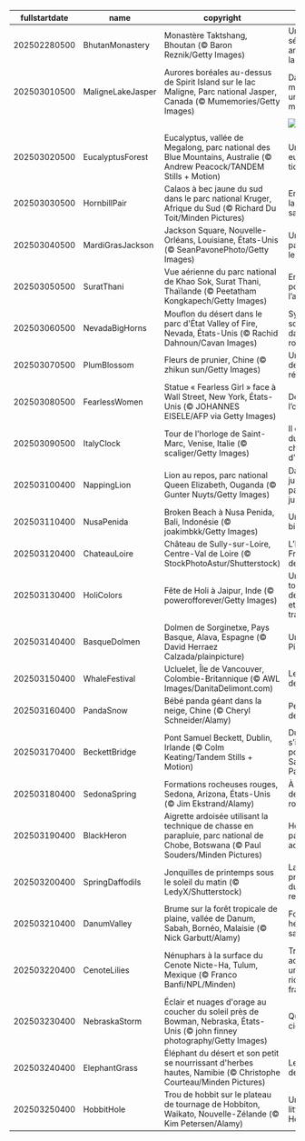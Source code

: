 |fullstartdate|name|copyright|title|image|
|--|--|--|--|--|
202502280500|BhutanMonastery|Monastère Taktshang, Bhoutan (© Baron Reznik/Getty Images)|Une sérénité ancrée dans la montagne|![](/fr-CA/2025/03/202502280500BhutanMonastery.jpg)|
202503010500|MaligneLakeJasper|Aurores boréales au-dessus de Spirit Island sur le lac Maligne, Parc national Jasper, Canada (© Mumemories/Getty Images)|Danse magique sur un lac mystique|![](/fr-CA/2025/03/202503010500MaligneLakeJasper.jpg)|
||||![](/fr-CA/2025/03/.jpg)|
202503020500|EucalyptusForest|Eucalyptus, vallée de Megalong, parc national des Blue Mountains, Australie (© Andrew Peacock/TANDEM Stills + Motion)|Une vue eucalyp-tique|![](/fr-CA/2025/03/202503020500EucalyptusForest.jpg)|
202503030500|HornbillPair|Calaos à bec jaune du sud dans le parc national Kruger, Afrique du Sud (© Richard Du Toit/Minden Pictures)|Envol vers la vie sauvage|![](/fr-CA/2025/03/202503030500HornbillPair.jpg)|
202503040500|MardiGrasJackson|Jackson Square, Nouvelle-Orléans, Louisiane, États-Unis (© SeanPavonePhoto/Getty Images)|Un mardi pas comme les autres|![](/fr-CA/2025/03/202503040500MardiGrasJackson.jpg)|
202503050500|SuratThani|Vue aérienne du parc national de Khao Sok, Surat Thani, Thaïlande (© Peetatham Kongkapech/Getty Images)|En route pour l’aventure!|![](/fr-CA/2025/03/202503050500SuratThani.jpg)|
202503060500|NevadaBigHorns|Mouflon du désert dans le parc d'État Valley of Fire, Nevada, États-Unis (© Rachid Dahnoun/Cavan Images)|Symbiose sculptée dans la roche|![](/fr-CA/2025/03/202503060500NevadaBigHorns.jpg)|
202503070500|PlumBlossom|Fleurs de prunier, Chine (© zhikun sun/Getty Images)|Un symbole de résilience|![](/fr-CA/2025/03/202503070500PlumBlossom.jpg)|
202503080500|FearlessWomen|Statue « Fearless Girl » face à Wall Street, New York, États-Unis (© JOHANNES EISELE/AFP via Getty Images)|Défier l’obscurité|![](/fr-CA/2025/03/202503080500FearlessWomen.jpg)|
202503090500|ItalyClock|Tour de l'horloge de Saint-Marc, Venise, Italie (© scaliger/Getty Images)|Il est l’heure du changement d’heure!|![](/fr-CA/2025/03/202503090500ItalyClock.jpg)|
202503100400|NappingLion|Lion au repos, parc national Queen Elizabeth, Ouganda (© Gunter Nuyts/Getty Images)|Dans la jungle, paisible jungle|![](/fr-CA/2025/03/202503100400NappingLion.jpg)|
202503110400|NusaPenida|Broken Beach à Nusa Penida, Bali, Indonésie (© joakimbkk/Getty Images)|Un paradis bien caché|![](/fr-CA/2025/03/202503110400NusaPenida.jpg)|
202503120400|ChateauLoire|Château de Sully-sur-Loire, Centre-Val de Loire (© StockPhotoAstur/Shutterstock)|L’histoire de France au fil de l’eau|![](/fr-CA/2025/03/202503120400ChateauLoire.jpg)|
202503130400|HoliColors|Fête de Holi à Jaipur, Inde (© powerofforever/Getty Images)|Un tourbillon de couleurs et de traditions|![](/fr-CA/2025/03/202503130400HoliColors.jpg)|
202503140400|BasqueDolmen|Dolmen de Sorginetxe, Pays Basque, Alava, Espagne (© David Herraez Calzada/plainpicture)|Un ciel de Pi!|![](/fr-CA/2025/03/202503140400BasqueDolmen.jpg)|
202503150400|WhaleFestival|Ucluelet, Île de Vancouver, Colombie-Britannique (© AWL Images/DanitaDelimont.com)|Le ballet des géantes|![](/fr-CA/2025/03/202503150400WhaleFestival.jpg)|
202503160400|PandaSnow|Bébé panda géant dans la neige, Chine (© Cheryl Schneider/Alamy)|Petit ourson de Chine|![](/fr-CA/2025/03/202503160400PandaSnow.jpg)|
202503170400|BeckettBridge|Pont Samuel Beckett, Dublin, Irlande (© Colm Keating/Tandem Stills + Motion)|Dublin s’illumine pour la Saint-Patrick|![](/fr-CA/2025/03/202503170400BeckettBridge.jpg)|
202503180400|SedonaSpring|Formations rocheuses rouges, Sedona, Arizona, États-Unis (© Jim Ekstrand/Alamy)|À l’ombre des titans rouges|![](/fr-CA/2025/03/202503180400SedonaSpring.jpg)|
202503190400|BlackHeron|Aigrette ardoisée utilisant la technique de chasse en parapluie, parc national de Chobe, Botswana (© Paul Souders/Minden Pictures)|Héron ou parapluie aquatique?|![](/fr-CA/2025/03/202503190400BlackHeron.jpg)|
202503200400|SpringDaffodils|Jonquilles de printemps sous le soleil du matin (© LedyX/Shutterstock)|La promesse du renouveau|![](/fr-CA/2025/03/202503200400SpringDaffodils.jpg)|
202503210400|DanumValley|Brume sur la forêt tropicale de plaine, vallée de Danum, Sabah, Bornéo, Malaisie (© Nick Garbutt/Alamy)|Forêts, un héritage à sauver|![](/fr-CA/2025/03/202503210400DanumValley.jpg)|
202503220400|CenoteLilies|Nénuphars à la surface du Cenote Nicte-Ha, Tulum, Mexique (© Franco Banfi/NPL/Minden)|Trésors aquatiques, une richesse fragile|![](/fr-CA/2025/03/202503220400CenoteLilies.jpg)|
202503230400|NebraskaStorm|Éclair et nuages d'orage au coucher du soleil près de Bowman, Nebraska, États-Unis (© john finney photography/Getty Images)|Quand le ciel gronde|![](/fr-CA/2025/03/202503230400NebraskaStorm.jpg)|
202503240400|ElephantGrass|Éléphant du désert et son petit se nourrissant d'herbes hautes, Namibie (© Christophe Courteau/Minden Pictures)|Les géants des sables|![](/fr-CA/2025/03/202503240400ElephantGrass.jpg)|
202503250400|HobbitHole|Trou de hobbit sur le plateau de tournage de Hobbiton, Waikato, Nouvelle-Zélande (© Kim Petersen/Alamy)|Un voyage littéraire à Hobbiton|![](/fr-CA/2025/03/202503250400HobbitHole.jpg)|
